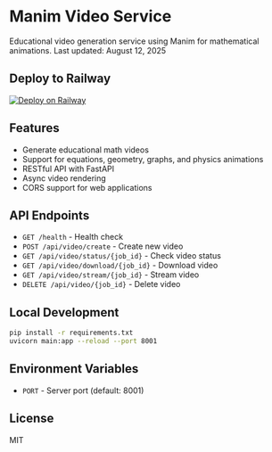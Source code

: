 # Manim Video Service

Educational video generation service using Manim for mathematical animations.
Last updated: August 12, 2025

## Deploy to Railway

[![Deploy on Railway](https://railway.app/button.svg)](https://railway.app/template/deploy)

## Features

- Generate educational math videos
- Support for equations, geometry, graphs, and physics animations
- RESTful API with FastAPI
- Async video rendering
- CORS support for web applications

## API Endpoints

- `GET /health` - Health check
- `POST /api/video/create` - Create new video
- `GET /api/video/status/{job_id}` - Check video status
- `GET /api/video/download/{job_id}` - Download video
- `GET /api/video/stream/{job_id}` - Stream video
- `DELETE /api/video/{job_id}` - Delete video

## Local Development

```bash
pip install -r requirements.txt
uvicorn main:app --reload --port 8001
```

## Environment Variables

- `PORT` - Server port (default: 8001)

## License

MIT